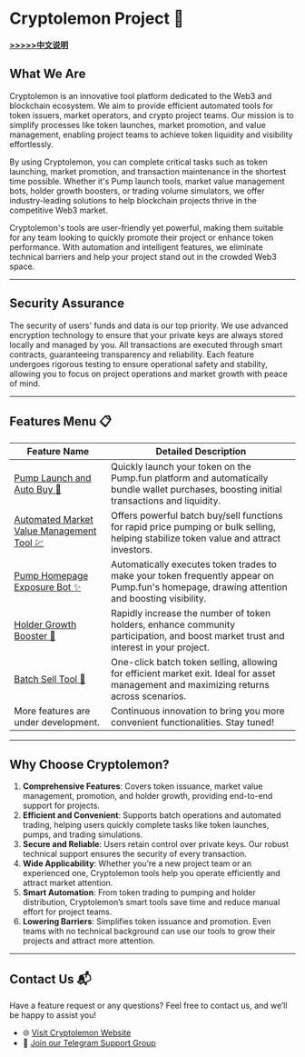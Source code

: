 # Cryptolemon Project 🍋  
[**>>>>>中文说明**](https://github.com/cryptolemon-co/cryptolemon/README_CN.md)
## What We Are  
Cryptolemon is an innovative tool platform dedicated to the Web3 and blockchain ecosystem. We aim to provide efficient automated tools for token issuers, market operators, and crypto project teams. Our mission is to simplify processes like token launches, market promotion, and value management, enabling project teams to achieve token liquidity and visibility effortlessly.  

By using Cryptolemon, you can complete critical tasks such as token launching, market promotion, and transaction maintenance in the shortest time possible. Whether it's Pump launch tools, market value management bots, holder growth boosters, or trading volume simulators, we offer industry-leading solutions to help blockchain projects thrive in the competitive Web3 market.  

Cryptolemon's tools are user-friendly yet powerful, making them suitable for any team looking to quickly promote their project or enhance token performance. With automation and intelligent features, we eliminate technical barriers and help your project stand out in the crowded Web3 space.  

---

## Security Assurance  
The security of users' funds and data is our top priority. We use advanced encryption technology to ensure that your private keys are always stored locally and managed by you. All transactions are executed through smart contracts, guaranteeing transparency and reliability. Each feature undergoes rigorous testing to ensure operational safety and stability, allowing you to focus on project operations and market growth with peace of mind.  

---

## Features Menu 📋  

| Feature Name                                                                                                                                       | Detailed Description                                                                                                                   |
|----------------------------------------------------------------------------------------------------------------------------------------------------|----------------------------------------------------------------------------------------------------------------------------------------|
| [Pump Launch and Auto Buy 🚀](https://cryptolemon.co/zh-CN/pump-launch-and-buy-token/solana)                                                       | Quickly launch your token on the Pump.fun platform and automatically bundle wallet purchases, boosting initial transactions and liquidity. |
| [Automated Market Value Management Tool 💹](https://cryptolemon.co/zh-CN/auto-batch-pump-trading)                                                  | Offers powerful batch buy/sell functions for rapid price pumping or bulk selling, helping stabilize token value and attract investors.   |
| [Pump Homepage Exposure Bot ✨](https://cryptolemon.co/zh-CN/automated-show-animations-pump-tool)                                                  | Automatically executes token trades to make your token frequently appear on Pump.fun's homepage, drawing attention and boosting visibility. |
| [Holder Growth Booster 👥](https://cryptolemon.co/zh-CN/token-holders-increase-tool)                                                               | Rapidly increase the number of token holders, enhance community participation, and boost market trust and interest in your project.       |
| [Batch Sell Tool 🔄](https://cryptolemon.co/zh-CN/batch-sell-token)                                                                                | One-click batch token selling, allowing for efficient market exit. Ideal for asset management and maximizing returns across scenarios.     |
| More features are under development.                                                                                                              | Continuous innovation to bring you more convenient functionalities. Stay tuned!                                                         |

---

## Why Choose Cryptolemon?  

1. **Comprehensive Features**: Covers token issuance, market value management, promotion, and holder growth, providing end-to-end support for projects.  
2. **Efficient and Convenient**: Supports batch operations and automated trading, helping users quickly complete tasks like token launches, pumps, and trading simulations.  
3. **Secure and Reliable**: Users retain control over private keys. Our robust technical support ensures the security of every transaction.  
4. **Wide Applicability**: Whether you’re a new project team or an experienced one, Cryptolemon tools help you operate efficiently and attract market attention.  
5. **Smart Automation**: From token trading to pumping and holder distribution, Cryptolemon’s smart tools save time and reduce manual effort for project teams.  
6. **Lowering Barriers**: Simplifies token issuance and promotion. Even teams with no technical background can use our tools to grow their projects and attract more attention.  

---

## Contact Us 📬  

Have a feature request or any questions? Feel free to contact us, and we’ll be happy to assist you!  
- 🌐 [Visit Cryptolemon Website](https://cryptolemon.co)  
- 🤝 [Join our Telegram Support Group](https://t.me/cryptolemongroup)  
